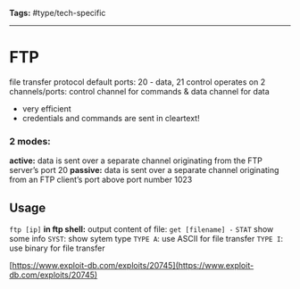 **Tags:** #type/tech-specific

---
# FTP
file transfer protocol
default ports: 20 - data, 21 control 
operates on 2 channels/ports: control channel for commands & data channel for data
-  very efficient
- credentials and commands are sent in cleartext!
### 2 modes:
**active:** data is sent over a separate channel originating from the FTP server’s port 20
**passive:** data is sent over a separate channel originating from an FTP client’s port above port number 1023

## Usage
`ftp [ip]`
**in ftp shell:**
output content of file:
`get [filename] -` 
`STAT` show some info
`SYST`: show sytem type
`TYPE A`: use ASCII for file transfer
`TYPE I`: use binary for file transfer

[https://www.exploit-db.com/exploits/20745](https://www.exploit-db.com/exploits/20745)

 
